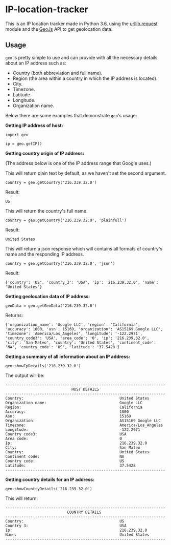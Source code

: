 # IP-location-tracker

This is an IP location tracker made in Python 3.6, using the [urllib.request](https://docs.python.org/3/library/urllib.request.html)
 module and the [GeoJs](https://www.geojs.io/) API to get geolocation data.
 
 ## Usage
 
 `geo` is pretty simple to use and can provide with all the necessary details about an IP address such as:
 - Country (both abbreviation and full name).
 - Region (the area within a country in which the IP address is located).
 - City.
 - Timezone.
 - Latitude.
 - Longitude.
 - Organization name.
 
Below there are some examples that demonstrate `geo`'s usage:

__Getting IP address of host:__
```
import geo

ip = geo.getIP()
```
__Getting country origin of IP address:__

(The address below is one of the IP address range that Google uses.)


This will return plain text by default, as we haven't set the second argument.

```
country = geo.getCountry('216.239.32.0')
```
Result:
```
US
```
This will return the country's full name.
```
country = geo.getCountry('216.239.32.0', 'plainfull')
```
Result: 
```
United States
```
This will return a json response which will contains all formats of country's name and the responding IP address.
```
country = geo.getCountry('216.239.32.0', 'json')
```
Result: 
```
{'country': 'US', 'country_3': 'USA', 'ip': '216.239.32.0', 'name': 'United States'}
```

__Getting geolocation data of IP address:__
```
geoData = geo.getGeoData('216.239.32.0')
```
Returns:
```
{'organization_name': 'Google LLC', 'region': 'California', 'accuracy': 1000, 'asn': 15169, 'organization': 'AS15169 Google LLC', 'timezone': 'America/Los_Angeles', 'longitude': '-122.2971', 'country_code3': 'USA', 'area_code': '0', 'ip': '216.239.32.0', 'city': 'San Mateo', 'country': 'United States', 'continent_code': 'NA', 'country_code': 'US', 'latitude': '37.5428'}
```

__Getting a summary of all information about an IP address:__
```
geo.showIpDetails('216.239.32.0')
```
The output will be:
```
----------------------------------------------------------------------
                             HOST DETAILS
----------------------------------------------------------------------
Country:                                          United States
Organization name:                                Google LLC
Region:                                           California
Accuracy:                                         1000
Asn:                                              15169
Organization:                                     AS15169 Google LLC
Timezone:                                         America/Los_Angeles
Longitude:                                        -122.2971
Country code3:                                    USA
Area code:                                        0
Ip:                                               216.239.32.0
City:                                             San Mateo
Country:                                          United States
Continent code:                                   NA
Country code:                                     US
Latitude:                                         37.5428
----------------------------------------------------------------------
```
__Getting country details for an IP address:__
```
geo.showCountryDetails('216.239.32.0')
```
This will return:
```
----------------------------------------------------------------------
                           COUNTRY DETAILS
----------------------------------------------------------------------
Country:                                          US
Country 3:                                        USA
Ip:                                               216.239.32.0
Name:                                             United States
----------------------------------------------------------------------
```





